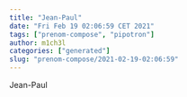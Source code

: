 ```yaml
---
title: "Jean-Paul"
date: "Fri Feb 19 02:06:59 CET 2021"
tags: ["prenom-compose", "pipotron"]
author: m1ch3l
categories: ["generated"]
slug: "prenom-compose/2021-02-19-02:06:59"
---
```


Jean-Paul
